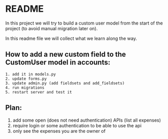 # README

In this project we will try to build a custom user model from the start of the project (to avoid manual migration later on). 

In this readme file we will collect what we learn along the way. 

## How to add a new custom field to the CustomUser model in accounts: 
    1. add it in models.py
    2. update forms.py
    3. update admin.py (add fieldsets and add_fieldsets)
    4. run migrations
    5. restart server and test it


## Plan: 
1. add some open (does not need authentication) APIs (list all expenses)
2. require login or some authentication to be able to use the api
3. only see the expenses you are the owner of 